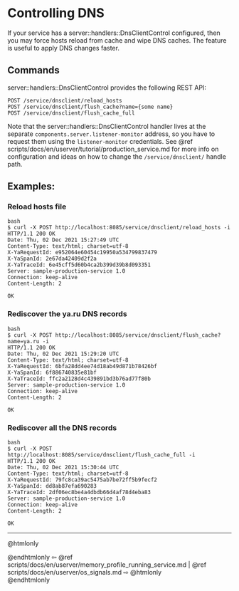 # Controlling DNS

If your service has a server::handlers::DnsClientControl configured, then you
may force hosts reload from cache and wipe DNS caches. The feature is useful
to apply DNS changes faster.

## Commands
server::handlers::DnsClientControl provides the following REST API:
```
POST /service/dnsclient/reload_hosts
POST /service/dnsclient/flush_cache?name={some name}
POST /service/dnsclient/flush_cache_full
```
Note that the server::handlers::DnsClientControl handler lives at the separate
`components.server.listener-monitor` address, so you have to request them using the
`listener-monitor` credentials. See @ref scripts/docs/en/userver/tutorial/production_service.md
for more info on configuration and ideas on how to change the
`/service/dnsclient/` handle path.

## Examples:

### Reload hosts file

```
bash
$ curl -X POST http://localhost:8085/service/dnsclient/reload_hosts -i
HTTP/1.1 200 OK
Date: Thu, 02 Dec 2021 15:27:49 UTC
Content-Type: text/html; charset=utf-8
X-YaRequestId: e952064e60454c19950a534799837479
X-YaSpanId: 2e67da42409d2f2a
X-YaTraceId: 6e45cff5d60b4ca2b399d39b8d093351
Server: sample-production-service 1.0
Connection: keep-alive
Content-Length: 2

OK
```

### Rediscover the ya.ru DNS records
```
bash
$ curl -X POST http://localhost:8085/service/dnsclient/flush_cache?name=ya.ru -i
HTTP/1.1 200 OK
Date: Thu, 02 Dec 2021 15:29:20 UTC
Content-Type: text/html; charset=utf-8
X-YaRequestId: 6bfa28dd4ee74d18ab49d871b78426bf
X-YaSpanId: 6f886740835e81bf
X-YaTraceId: ffc2a2128d4c439891bd3b76ad77f80b
Server: sample-production-service 1.0
Connection: keep-alive
Content-Length: 2

OK
```

### Rediscover all the DNS records
```
bash
$ curl -X POST http://localhost:8085/service/dnsclient/flush_cache_full -i
HTTP/1.1 200 OK
Date: Thu, 02 Dec 2021 15:30:44 UTC
Content-Type: text/html; charset=utf-8
X-YaRequestId: 79fc8ca39ac5475ab7be72ff5b9fecf2
X-YaSpanId: dd8ab87efa690283
X-YaTraceId: 2df06ec8be4a4dbdb66d4af78d4eba83
Server: sample-production-service 1.0
Connection: keep-alive
Content-Length: 2

OK
```


----------

@htmlonly <div class="bottom-nav"> @endhtmlonly
⇦ @ref scripts/docs/en/userver/memory_profile_running_service.md | @ref scripts/docs/en/userver/os_signals.md ⇨
@htmlonly </div> @endhtmlonly
